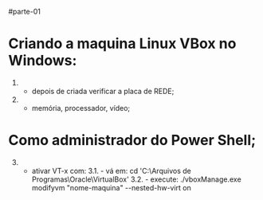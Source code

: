 
#parte-01


# Criando a maquina Linux VBox no Windows: 
1. - depois de criada verificar a placa de REDE;
2. - memória, processador, vídeo;

# Como administrador do Power Shell;
3. - ativar VT-x com:
3.1. - vá em: cd 'C:\Arquivos de Programas\Oracle\VirtualBox\'
3.2. - execute: ./vboxManage.exe modifyvm "nome-maquina" --nested-hw-virt on
